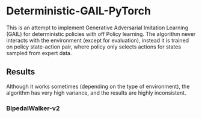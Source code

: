 # Deterministic-GAIL-PyTorch
This is an attempt to implement Generative Adversarial Imitation Learning (GAIL) for deterministic policies with off Policy learning. The algorithm never interacts with the environment (except for evaluation), instead it is trained on policy state-action pair, where policy only selects actions for states sampled from expert data.


## Results

Although it works sometimes (depending on the type of environment), the algorithm has very high variance, and the results are highly inconsistent.

### BipedalWalker-v2

